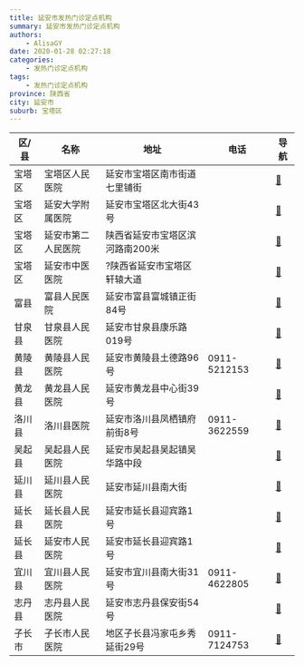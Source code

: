 ```yaml
---
title: 延安市发热门诊定点机构
summary: 延安市发热门诊定点机构
authors: 
    - AlisaGY
date: 2020-01-28 02:27:18
categories: 
    - 发热门诊定点机构
tags: 
    - 发热门诊定点机构
province: 陕西省
city: 延安市
suburb: 宝塔区
---
```


|  区/县  |  名称  |  地址  |  电话  |  导航  |
|------|-------|------|------|------|
|  宝塔区  |  宝塔区人民医院  |  延安市宝塔区南市街道七里铺街  |    |  [🧭](https://ditu.amap.com/search?query=宝塔区人民医院)  
|  宝塔区  |  延安大学附属医院  |  延安市宝塔区北大街43号  |    |  [🧭](https://ditu.amap.com/search?query=延安大学附属医院)  
|  宝塔区  |  延安市第二人民医院  |  陕西省延安市宝塔区滨河路南200米  |    |  [🧭](https://ditu.amap.com/search?query=延安市第二人民医院)  
|  宝塔区  |  延安市中医医院  |  ?陕西省延安市宝塔区轩辕大道  |    |  [🧭](https://ditu.amap.com/search?query=延安市中医医院)  
|  富县  |  富县人民医院  |  延安市富县富城镇正街84号  |    |  [🧭](https://ditu.amap.com/search?query=富县人民医院)  
|  甘泉县  |  甘泉县人民医院  |  延安市甘泉县康乐路019号  |    |  [🧭](https://ditu.amap.com/search?query=甘泉县人民医院)  
|  黄陵县  |  黄陵县人民医院  |  延安市黄陵县土德路96号  |  0911-5212153  |  [🧭](https://ditu.amap.com/search?query=黄陵县人民医院)  
|  黄龙县  |  黄龙县人民医院  |  延安市黄龙县中心街39号  |    |  [🧭](https://ditu.amap.com/search?query=黄龙县人民医院)  
|  洛川县  |  洛川县医院  |  延安市洛川县凤栖镇府前街8号  |  0911-3622559  |  [🧭](https://ditu.amap.com/search?query=洛川县医院)  
|  吴起县  |  吴起县人民医院  |  延安市吴起县吴起镇吴华路中段  |    |  [🧭](https://ditu.amap.com/search?query=吴起县人民医院)  
|  延川县  |  延川县人民医院  |  延安市延川县南大街  |    |  [🧭](https://ditu.amap.com/search?query=延川县人民医院)  
|  延长县  |  延长县人民医院  |  延安市延长县迎宾路1号  |    |  [🧭](https://ditu.amap.com/search?query=延长县人民医院)  
|  延长县  |  延安市人民医院  |  延安市延长县迎宾路1号  |    |  [🧭](https://ditu.amap.com/search?query=延安市人民医院)  
|  宜川县  |  宜川县人民医院  |  延安市宜川县南大街31号  |  0911-4622805  |  [🧭](https://ditu.amap.com/search?query=宜川县人民医院)  
|  志丹县  |  志丹县人民医院  |  延安市志丹县保安街54号  |    |  [🧭](https://ditu.amap.com/search?query=志丹县人民医院)  
|  子长市  |  子长市人民医院  |  地区子长县冯家屯乡秀延街29号  |  0911-7124753  |  [🧭](https://ditu.amap.com/search?query=子长市人民医院)  


